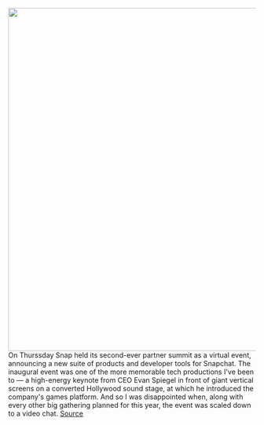 <img src='https://cdn.vox-cdn.com/thumbor/85broP9RHjYqOKS2ojtB_3wYd_g=/0x0:1280x853/1200x800/filters:focal(538x325:742x529)/cdn.vox-cdn.com/uploads/chorus_image/image/66926198/code2015_20150526_173935_5653.0.0.jpg' width='700px' /><br/>
On Thurssday Snap held its second-ever partner summit as a virtual event, announcing a new suite of products and developer tools for Snapchat. The inaugural event was one of the more memorable tech productions I've been to — a high-energy keynote from CEO Evan Spiegel in front of giant vertical screens on a converted Hollywood sound stage, at which he introduced the company's games platform. And so I was disappointed when, along with every other big gathering planned for this year, the event was scaled down to a video chat.
<a href='https://www.theverge.com/interface/2020/6/12/21287759/evan-spiegel-interview-minis-map-partner-summit-trump-first-amendment'> Source <a/>